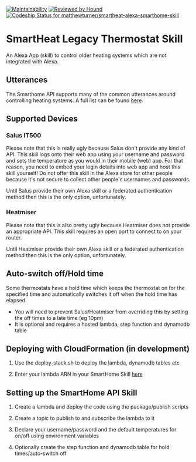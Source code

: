 [![Maintainability](https://api.codeclimate.com/v1/badges/c456d5f04d612ce8c6fe/maintainability)](https://codeclimate.com/github/matthewturner/smartheat-alexa-smarthome-skill/maintainability) [![Reviewed by Hound](https://img.shields.io/badge/Reviewed_by-Hound-8E64B0.svg)](https://houndci.com) [![Codeship Status for matthewturner/smartheat-alexa-smarthome-skill](https://app.codeship.com/projects/4d2424b0-e4f8-0137-660f-0ac16517213a/status?branch=master)](https://app.codeship.com/projects/373417)

# SmartHeat Legacy Thermostat Skill

An Alexa App (skill) to control older heating systems which are not integrated with Alexa.

## Utterances

The Smarthome API supports many of the common utterances around controlling heating systems. A full list can be found [here](https://developer.amazon.com/en-US/docs/alexa/device-apis/alexa-thermostatcontroller.html#utterances).

## Supported Devices

### Salus IT500

Please note that this is really ugly because Salus don't provide any kind of API. This skill logs onto their web app using your username and password and sets the temperature as you would in their mobile (web) app. For that reason, you need to embed your login details into web app and host this skill yourself! Do not offer this skill in the Alexa store for other people because it's not secure to collect other people's usernames and passwords.

Until Salus provide their own Alexa skill or a federated authentication method then this is the only option, unfortunately.

### Heatmiser

Please note that this is also pretty ugly because Heatmiser does not provide an appropriate API. This skill requires an open port to connect to on your router.

Until Heatmiser provide their own Alexa skill or a federated authentication method then this is the only option, unfortunately.

## Auto-switch off/Hold time

Some thermostats have a hold time which keeps the thermostat on for the specified time and automatically switches it off when the hold time has elapsed.

* You will need to prevent Salus/Heatmiser from overriding this by setting the off times to a late time (eg 10pm)
* It is optional and requires a hosted lambda, step function and dynamodb table

## Deploying with CloudFormation (in development)

1. Use the deploy-stack.sh to deploy the lambda, dynamodb tables etc

1. Enter your lambda ARN in your SmartHome Skill [here](https://developer.amazon.com/alexa/console)

## Setting up the SmartHome API Skill

1. Create a lambda and deploy the code using the package/publish scripts

1. Create a topic to publish to and subscribe the lambda to it

1. Declare your username/password and the default temperatures for on/off using environment variables

1. Optionally create the step function and dynamodb table for hold times/auto-switch off
